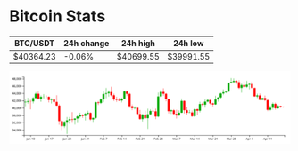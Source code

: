 # Bitcoin Stats

BTC/USDT|24h change|24h high|24h low|
|---|---|---|---|
|$40364.23|-0.06%|$40699.55|$39991.55|

<img src="./chart.svg">

